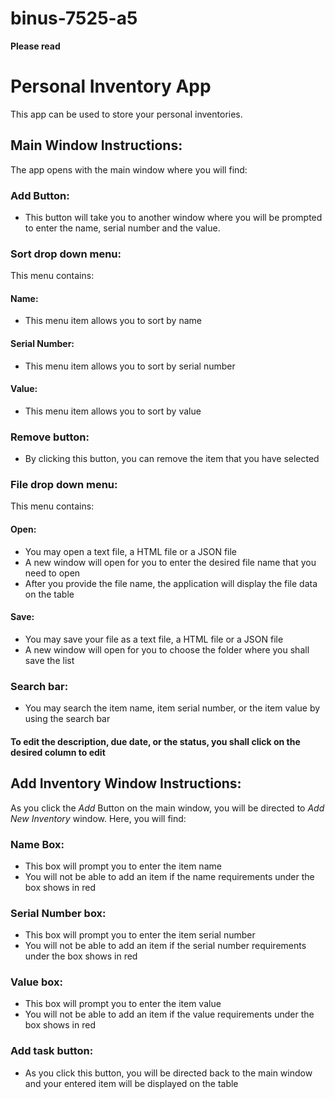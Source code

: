 # binus-7525-a5

**Please read**

# Personal Inventory App
This app can be used to store your personal inventories.

## Main Window Instructions: 
The app opens with the main window where you will find:
### Add Button:
  * This button will take you to another window where you will be prompted to enter the name, serial number and the value.
  
### Sort drop down menu:
  This menu contains:
  #### Name:
   * This menu item allows you to sort by name
  #### Serial Number:
   * This menu item allows you to sort by serial number
  #### Value:
   * This menu item allows you to sort by value 

### Remove button:
  * By clicking this button, you can remove the item that you have selected

### File drop down menu:
  This menu contains:
   #### Open:
   * You may open a text file, a HTML file or a JSON file
   * A new window will open for you to enter the desired file name that you need to open
   * After you provide the file name, the application will display the file data on the table
   #### Save:
   * You may save your file as a text file, a HTML file or a JSON file
   * A new window will open for you to choose the folder where you shall save the list

### Search bar:
  * You may search the item name, item serial number, or the item value by using the search bar
  
#### To edit the description, due date, or the status, you shall click on the desired column to edit 

## Add Inventory Window Instructions:
As you click the *Add* Button on the main window, you will be directed to *Add New Inventory* window.
Here, you will find:

### Name Box:
 * This box will prompt you to enter the item name
 * You will not be able to add an item if the name requirements under the box shows in red
### Serial Number box:
 * This box will prompt you to enter the item serial number
 * You will not be able to add an item if the serial number requirements under the box shows in red
### Value box:
 * This box will prompt you to enter the item value
 * You will not be able to add an item if the value requirements under the box shows in red

### Add task button:
 * As you click this button, you will be directed back to the main window and your entered item will be displayed on the table

